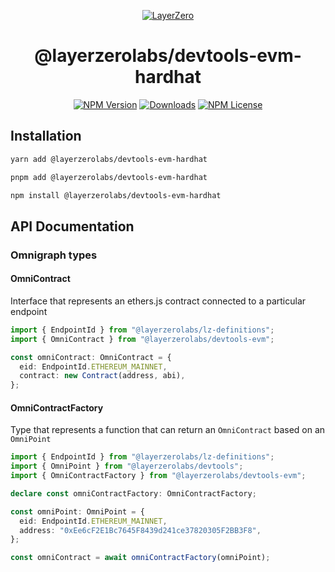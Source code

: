 <p align="center">
  <a href="https://layerzero.network">
    <img alt="LayerZero" style="max-width: 500px" src="https://d3a2dpnnrypp5h.cloudfront.net/bridge-app/lz.png"/>
  </a>
</p>

<h1 align="center">@layerzerolabs/devtools-evm-hardhat</h1>

<!-- The badges section -->
<p align="center">
  <!-- Shields.io NPM published package version -->
  <a href="https://www.npmjs.com/package/@layerzerolabs/devtools-evm-hardhat"><img alt="NPM Version" src="https://img.shields.io/npm/v/@layerzerolabs/devtools-evm-hardhat"/></a>
  <!-- Shields.io NPM downloads -->
  <a href="https://www.npmjs.com/package/@layerzerolabs/devtools-evm-hardhat"><img alt="Downloads" src="https://img.shields.io/npm/dm/@layerzerolabs/devtools-evm-hardhat"/></a>
  <!-- Shields.io license badge -->
  <a href="https://www.npmjs.com/package/@layerzerolabs/devtools-evm-hardhat"><img alt="NPM License" src="https://img.shields.io/npm/l/@layerzerolabs/devtools-evm-hardhat"/></a>
</p>

## Installation

```bash
yarn add @layerzerolabs/devtools-evm-hardhat

pnpm add @layerzerolabs/devtools-evm-hardhat

npm install @layerzerolabs/devtools-evm-hardhat
```

## API Documentation

### Omnigraph types

#### OmniContract

Interface that represents an ethers.js contract connected to a particular endpoint

```typescript
import { EndpointId } from "@layerzerolabs/lz-definitions";
import { OmniContract } from "@layerzerolabs/devtools-evm";

const omniContract: OmniContract = {
  eid: EndpointId.ETHEREUM_MAINNET,
  contract: new Contract(address, abi),
};
```

#### OmniContractFactory

Type that represents a function that can return an `OmniContract` based on an `OmniPoint`

```typescript
import { EndpointId } from "@layerzerolabs/lz-definitions";
import { OmniPoint } from "@layerzerolabs/devtools";
import { OmniContractFactory } from "@layerzerolabs/devtools-evm";

declare const omniContractFactory: OmniContractFactory;

const omniPoint: OmniPoint = {
  eid: EndpointId.ETHEREUM_MAINNET,
  address: "0xEe6cF2E1Bc7645F8439d241ce37820305F2BB3F8",
};

const omniContract = await omniContractFactory(omniPoint);
```
